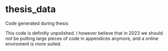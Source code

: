 # thesis_data
Code generated during thesis

This code is definitly unpolished. I however believe that in 2023 we should not be putting large pieces of code in appendices anymore, and a online enviroment is more suited.
